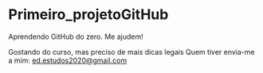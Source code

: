 # Primeiro_projetoGitHub
Aprendendo GitHub do zero. Me ajudem!

Gostando do curso, mas preciso de mais dicas legais
Quem tiver envia-me a mim: ed.estudos2020@gmail.com
